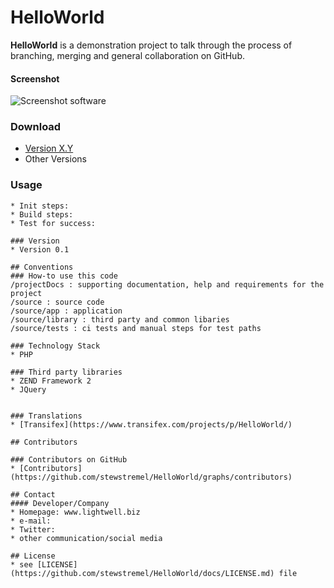 HelloWorld
======
**HelloWorld** is a demonstration project to talk through the process of branching, merging and general collaboration on GitHub.

#### Screenshot
![Screenshot software](https://github.com/stewstremel/HelloWorld/projectDocs/projectImage.png "screenshot software")

### Download
* [Version X.Y](https://github.com/stewstremel/HelloWorld/archive/master.zip)
* Other Versions

### Usage
```$ git clone https://github.com/stewstremel/HelloWorld.git
* Init steps:
* Build steps:
* Test for success:

### Version 
* Version 0.1

## Conventions
### How-to use this code
/projectDocs : supporting documentation, help and requirements for the project
/source : source code
/source/app : application 
/source/library : third party and common libaries
/source/tests : ci tests and manual steps for test paths

### Technology Stack
* PHP

### Third party libraries
* ZEND Framework 2
* JQuery


### Translations
* [Transifex](https://www.transifex.com/projects/p/HelloWorld/)

## Contributors

### Contributors on GitHub
* [Contributors](https://github.com/stewstremel/HelloWorld/graphs/contributors)

## Contact
#### Developer/Company
* Homepage: www.lightwell.biz
* e-mail: 
* Twitter: 
* other communication/social media

## License 
* see [LICENSE](https://github.com/stewstremel/HelloWorld/docs/LICENSE.md) file

